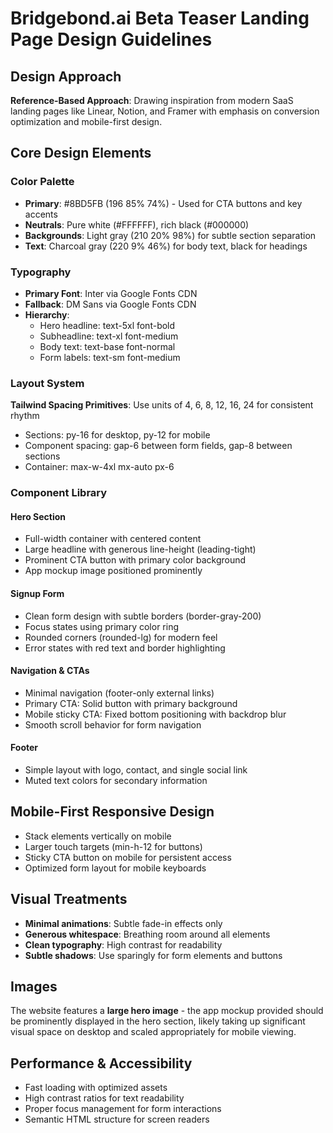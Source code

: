 # Bridgebond.ai Beta Teaser Landing Page Design Guidelines

## Design Approach
**Reference-Based Approach**: Drawing inspiration from modern SaaS landing pages like Linear, Notion, and Framer with emphasis on conversion optimization and mobile-first design.

## Core Design Elements

### Color Palette
- **Primary**: #8BD5FB (196 85% 74%) - Used for CTA buttons and key accents
- **Neutrals**: Pure white (#FFFFFF), rich black (#000000)
- **Backgrounds**: Light gray (210 20% 98%) for subtle section separation
- **Text**: Charcoal gray (220 9% 46%) for body text, black for headings

### Typography
- **Primary Font**: Inter via Google Fonts CDN
- **Fallback**: DM Sans via Google Fonts CDN
- **Hierarchy**: 
  - Hero headline: text-5xl font-bold
  - Subheadline: text-xl font-medium
  - Body text: text-base font-normal
  - Form labels: text-sm font-medium

### Layout System
**Tailwind Spacing Primitives**: Use units of 4, 6, 8, 12, 16, 24 for consistent rhythm
- Sections: py-16 for desktop, py-12 for mobile
- Component spacing: gap-6 between form fields, gap-8 between sections
- Container: max-w-4xl mx-auto px-6

### Component Library

#### Hero Section
- Full-width container with centered content
- Large headline with generous line-height (leading-tight)
- Prominent CTA button with primary color background
- App mockup image positioned prominently

#### Signup Form
- Clean form design with subtle borders (border-gray-200)
- Focus states using primary color ring
- Rounded corners (rounded-lg) for modern feel
- Error states with red text and border highlighting

#### Navigation & CTAs
- Minimal navigation (footer-only external links)
- Primary CTA: Solid button with primary background
- Mobile sticky CTA: Fixed bottom positioning with backdrop blur
- Smooth scroll behavior for form navigation

#### Footer
- Simple layout with logo, contact, and single social link
- Muted text colors for secondary information

## Mobile-First Responsive Design
- Stack elements vertically on mobile
- Larger touch targets (min-h-12 for buttons)
- Sticky CTA button on mobile for persistent access
- Optimized form layout for mobile keyboards

## Visual Treatments
- **Minimal animations**: Subtle fade-in effects only
- **Generous whitespace**: Breathing room around all elements
- **Clean typography**: High contrast for readability
- **Subtle shadows**: Use sparingly for form elements and buttons

## Images
The website features a **large hero image** - the app mockup provided should be prominently displayed in the hero section, likely taking up significant visual space on desktop and scaled appropriately for mobile viewing.

## Performance & Accessibility
- Fast loading with optimized assets
- High contrast ratios for text readability
- Proper focus management for form interactions
- Semantic HTML structure for screen readers